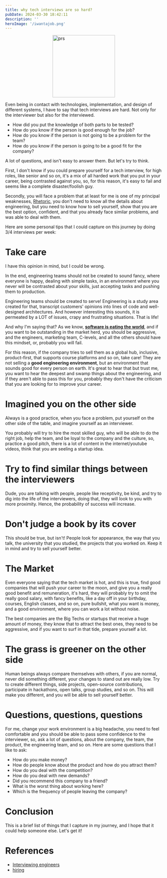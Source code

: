 ```yaml
---
title: why tech interviews are so hard?
pubDate: 2024-03-30 18:42:11
description: ''
heroImage: '/iwantajob.png'
---
```


<div style="display: flex; justify-content: center;">
<img src="/techinterviews.png" alt="prs" style="width:200px;"/>
</div>

Even being in contact with technologies, implementation, and design of different systems, I have to say that tech interviews are hard. Not only for the interviewer but also for the interviewed.

- How did you put the knowledge of both parts to be tested?
- How do you know if the person is good enough for the job?
- How do you know if the person is not going to be a problem for the team?
- How do you know if the person is going to be a good fit for the company?

A lot of questions, and isn't easy to answer them. But let's try to think.

First, I don't know if you could prepare yourself for a tech interview, for high roles, like senior and so on, it's a mix of all harded work that you put in your career, being contrasted against you, so, for this reason, it's easy to fail and seems like a complete disaster/foolish guy.

Secondly, you will face a problem that at least for me is one of my principal weaknesses, [Rhetoric](https://en.wikipedia.org/wiki/Rhetoric), you don't need to know all the details about engineering, but you need to know how to sell yourself, show that you are the best option, confident, and that you already face similar problems, and was able to deal with them.

Here are some personal tips that I could capture on this journey by doing 3/4 interviews per week:

# Take care

I have this opinion in mind, but I could be wrong.

In the end, engineering teams should not be created to sound fancy, where everyone is happy, dealing with simple tasks, in an environment where you never will be contrasted about your skills, just accepting tasks and pushing them to production.

Engineering teams should be created to serve! Engineering is a study area created for that, transcript customers' opinions into lines of code and well-designed architectures. And however interesting this sounds, it is permeated by a LOT of issues, crapy and frustrating situations. That is life!

And why I'm saying that? As we know, [**software is eating the world**](https://a16z.com/why-software-is-eating-the-world/), and if you want to be outstanding in the market herd, you should be aggressive, and the engineers, marketing team, C-levels, and all the others should have this mindset, or, probably you will fail.

For this reason, if the company tries to sell them as a global hub, inclusive, product-first, that supports course platforms and so on, take care! They are not selling a **good engineering environment**, but an environment that sounds good for every person on earth. It's great to hear that but trust me, you want to hear the deepest and swamp things about the engineering, and if they aren't able to pass this for you, probably they don't have the criticism that you are looking for to improve your career.

# Imagined you on the other side

Always is a good practice, when you face a problem, put yourself on the other side of the table, and imagine yourself as an interviewer.

You probably will try to hire the most skilled guy, who will be able to do the right job, help the team, and be loyal to the company and the culture, so, practice a good pitch, there is a lot of content in the internet/youtube videos, think that you are seeling a startup idea.

# Try to find similar things between the interviewers

Dude, you are talking with people, people like receptivity, be kind, and try to dig into the life of the interviewers, doing that, they will look to you with more proximity. Hence, the probability of success will increase.

# Don't judge a book by its cover

This should be true, but isn't! People look for appearance, the way that you talk, the university that you studied, the projects that you worked on. Keep it in mind and try to sell yourself better.

# The Market

Even everyone saying that the tech market is hot, and this is true, find good companies that will push your career to the moon, and give you a really good benefit and remuneration, it's hard, they will probably try to omit the really good salary, with fancy benefits, like a day off in your birthday, courses, English classes, and so on, pure bullshit, what you want is money, and a good environment, where you can work a lot without noise.

The best companies are the Big Techs or startups that receive a huge amount of money, they know that to attract the best ones, they need to be aggressive, and if you want to surf in that tide, prepare yourself a lot.

# The grass is greener on the other side

Human beings always compare themselves with others, if you are normal, never did something different, your changes to stand out are really low. Try to create different things, side projects, open-source contributions, participate in hackathons, open talks, group studies, and so on. This will make you different, and you will be able to sell yourself better.

# Questions, questions, questions

For me, change your work environment is a big headache, you need to feel comfortable and you should be able to pass some confidence to the interviewer, so, ask a lot of questions, about the company, the team, the product, the engineering team, and so on. Here are some questions that I like to ask:

- How do you make money?
- How do people know about the product and how do you attract them?
- How do you deal with the competition?
- How do you deal with new demands?
- Did you recommend this company to a friend?
- What is the worst thing about working here?
- Which is the frequency of people leaving the company?

# Conclusion

This is a brief list of things that I capture in my journey, and I hope that it could help someone else. Let's get it!

# References

- [Interviewing engineers](https://xdg.me/interviewing-engineers/)
- [hiring](http://www.aaronsw.com/weblog/hiring.en)
